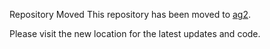Repository Moved
This repository has been moved to [ag2](https://github.com/ag2ai).

Please visit the new location for the latest updates and code.
